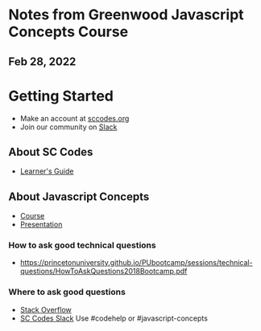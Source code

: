 # Notes from Greenwood Javascript Concepts Course
## Feb 28, 2022

# Getting Started
- Make an account at [sccodes.org](https://sccodes.org)
- Join our community on [Slack](https://sccodes.org/join-slack)

## About SC Codes
- [Learner's Guide](https://learning.sccodes.org/library/getting-started-the-learners-guide-to-sc-codes-36318/75832/about/)

## About Javascript Concepts
- [Course](https://learning.sccodes.org/library/javascript-concepts-35982/)
- [Presentation](docs.google.com/document/d/1AJBvUYr0s4LwGOmhyemiEwBt9llMy4OTdUb92im4xiI/edit#heading=h.450eyqo0g16r)

### How to ask good technical questions
- https://princetonuniversity.github.io/PUbootcamp/sessions/technical-questions/HowToAskQuestions2018Bootcamp.pdf


### Where to ask good questions
- [Stack Overflow](https://stackoverflow.com)
- [SC Codes Slack](https://sccodes.org/join-slack) Use #codehelp or #javascript-concepts
